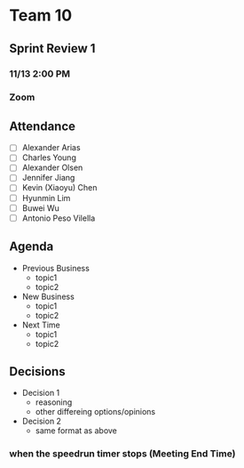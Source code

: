 # Team 10

## Sprint Review 1
### 11/13 2:00 PM
### Zoom

## Attendance
- [ ] Alexander Arias
- [ ] Charles Young
- [ ] Alexander Olsen
- [ ] Jennifer Jiang
- [ ] Kevin (Xiaoyu) Chen
- [ ] Hyunmin Lim
- [ ] Buwei Wu
- [ ] Antonio Peso Vilella
  
## Agenda
- Previous Business
  - topic1
  - topic2
- New Business
  - topic1
  - topic2
- Next Time
  - topic1
  - topic2

## Decisions
- Decision 1
  - reasoning
  - other differeing options/opinions
- Decision 2
  - same format as above

### when the speedrun timer stops (Meeting End Time)
